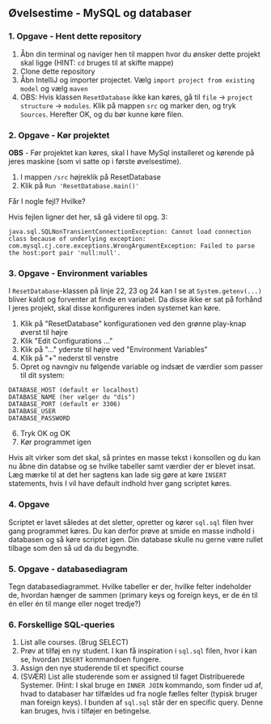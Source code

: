 ## Øvelsestime - MySQL og databaser

### 1. Opgave - Hent dette repository
1. Åbn din terminal og naviger hen til mappen hvor du ønsker dette projekt skal ligge (HINT: `cd` bruges til at skifte mappe)
2. Clone dette repository
3. Åbn IntelliJ  og importer projectet. Vælg `import project from existing model` og vælg `maven`
4. OBS: Hvis klassen `ResetDatabase` ikke kan køres, gå til `file` -> `project structure` -> `modules`. Klik på mappen `src` og marker den, og tryk `Sources`. Herefter OK, og du bør kunne køre filen.  

### 2. Opgave - Kør projektet

**OBS** - Før projektet kan køres, skal I have MySql installeret og kørende på jeres maskine (som vi satte op i første øvelsestime).

1. I mappen `/src` højreklik på ResetDatabase
2. Klik på `Run 'ResetDatabase.main()'`

Får I nogle fejl? Hvilke?

Hvis fejlen ligner det her, så gå videre til opg. 3:
```
java.sql.SQLNonTransientConnectionException: Cannot load connection class because of underlying exception: com.mysql.cj.core.exceptions.WrongArgumentException: Failed to parse the host:port pair 'null:null'.
```
### 3. Opgave - Environment variables
I `ResetDatabase`-klassen på linje 22, 23 og 24 kan I se at `System.getenv(...)` bliver kaldt og forventer
at finde en variabel. Da disse ikke er sat på forhånd I jeres projekt, skal disse konfigureres inden systemet
kan køre.

1. Klik på "ResetDatabase" konfigurationen ved den grønne play-knap øverst til højre
2. Klik "Edit Configurations ..."
3. Klik på "..." yderste til højre ved "Environment Variables"
4. Klik på "+" nederst til venstre
5. Opret og navngiv nu følgende variable og indsæt de værdier som passer til dit system: 
```
DATABASE_HOST (default er localhost)
DATABASE_NAME (her vælger du "dis")
DATABASE_PORT (default er 3306)
DATABASE_USER
DATABASE_PASSWORD
```
6. Tryk OK og OK
7. Kør programmet igen

Hvis alt virker som det skal, så printes en masse tekst i konsollen og du kan nu åbne din databse og se hvilke tabeller
samt værdier der er blevet insat. Læg mærke til at det her sagtens kan lade sig gøre at køre `INSERT` statements, hvis I 
vil have default indhold hver gang scriptet køres.

### 4. Opgave
Scriptet er lavet således at det sletter, opretter og kører `sql.sql` filen hver gang programmet køres. Du kan derfor
prøve at smide en masse indhold i databasen og så køre scriptet igen. Din database skulle nu gerne være rullet tilbage
som den så ud da du begyndte.

### 5. Opgave - databasediagram
Tegn databasediagrammet. Hvilke tabeller er der, hvilke felter indeholder de, hvordan hænger de sammen (primary keys og foreign keys, er de én til én eller én til mange eller noget tredje?) 

### 6. Forskellige SQL-queries
1. List alle courses. (Brug SELECT)
2. Prøv at tilføj en ny student. I kan få inspiration i `sql.sql` filen, hvor i kan se, hvordan `INSERT` kommandoen fungere.
3. Assign den nye studerende til et specifict course 
4. (SVÆR) List alle studerende som er assigned til faget Distribuerede Systemer. (Hint: I skal bruge en `INNER JOIN` kommando, som finder ud af, hvad to databaser har tilfældes ud fra nogle fælles felter (typisk bruger man foreign keys). I bunden af `sql.sql` står der en specific query. Denne kan bruges, hvis i tilføjer en betingelse. 
